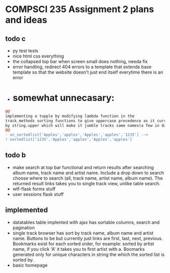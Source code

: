 # COMPSCI 235 Assignment 2 plans and ideas


## todo c
* py test tests
* nice html css everything
* the collapsed top bar when screen small does nothing, needa fix
* error handling, redirect 404 errors to a template that extends base template so that the website doesn't just end itself everytime there is an error
* <h1>somewhat unnecasary:</h1>
```diff 
@@
implementing a tupple by modifying lambda function in the 
track_methods sorting functions to give uppercase precedence as it currently sorts 
by string.upper which will make it jumble tracks same names(a few in data set) example: 
@@
- un_sortedlist['Apples','apples','Apples','apples','1235'] --> 
! sortedlist['1235','Apples','apples','Apples','apples'] 
```

## todo b
* make search at top bar functional and return results after searching album name, track name and artist name. Include a drop down to search choose where to search (all, track name, artist name, album name). The returned result links takes you to single track view, unlike table search.
* wtf-flask forms stuff
* user sessions flask stuff

## implemented
* datatables table implented with ajax has sortable columns, search and pagination 
* single track browser has sort by track name, album name and artist name. Buttons to be but currently just links are first, last, next, previous. Bookmarks exist for each sorted order, for example: sorted by artist name, if you click 'A' it takes you to first artist with a. Boomarks generated only for unique characters in string the which the sorted list is sorted by.
* basic homepage
